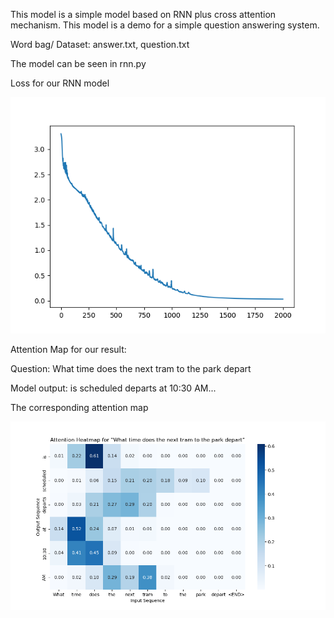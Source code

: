 This model is a simple model based on RNN plus cross  attention mechanism. This model is a demo for a simple question answering system.

Word bag/ Dataset: answer.txt, question.txt

The model can be seen in rnn.py

Loss for our RNN model

<img src="./pic/loss.png"></img>

Attention Map for our result:

Question: What time does the next tram to the park depart

Model output: is scheduled departs at 10:30 AM...

The corresponding attention map

<img src="./pic/att.png"></img>